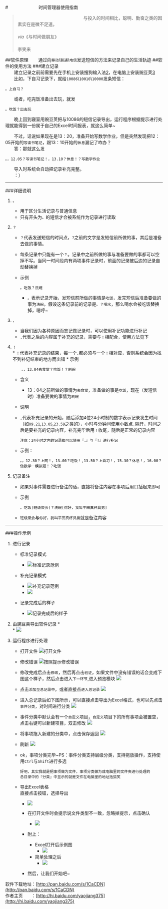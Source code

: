 #　　　　　　　时间管理器使用指南

>    　　　　　　　　　　　　　　　与投入的时间相比，聪明、勤奋之类的因素实在是微不足道。  
>　　　
>   　　　　　　　　　　　　　　　　　　　　　　　　　　　　　　　　　　　　　　　　　　*via*《与时间做朋友》  
  　　　　　　　　　　　　　　　　　　　　　　　　　　　　　　　　　　　　　　　　　　　　　　　　　李笑来

##软件原理
　　通过向<code>移动</code>\\<code>联通</code>\\<code>电信</code>发送短信的方法来记录自己的生活轨迹
##软件的使用方法
###建立记录  
　　建立记录之前前需要先在手机上安装搜狗输入法[2]，在电脑上安装豌豆荚[3]	 
　　比如，下自习记录下，就给`10086`\\<code>10010</code>\\<code>10000</code>发条短信：
	
	。上自习？
	
　　或者，吃完饭准备出去玩，就发
	
	。吃饭？出去玩
	
　　晚上回到寝室用豌豆荚把与10086的短信记录导出，运行程序根据提示进行处理就能得到一份属于自己的Excel时间报表，就这么简单~  
  
　　不过，话说如果现在是13：20，准备开始写数学作业，但是突然发现把12：05开始的`写读书笔记`，跟13：10开始的`休息`漏记了咋办？  
 　　答：那就这么发
	
	。，12.05？写读书笔记！，13.10？休息！？写数学作业
	  
　　导入时系统会自动把记录补充完整。  
　　：）  

---
###详细说明
1.	`。`
	*	用于区分生活记录与普通信息
	*	只有开头为`。`的短信才会被系统作为记录进行读取
2.	`？`
	*	`？`代表发送短信的时间点，`?`之前的文字是发短信前所做的事，其后是准备去做的事情。
	*	每条记录中只能有一个`？`。记录中之前所做的事与准备要做的事都可以空掉不写。当同一时间段内有两项事件记录时，前面的记录被后边的记录自动替换掉
	*	示例	
	
			。吃饭？洗碗
	
	    *	`。`表示记录开始，发短信前所做的事情是`吃饭`，发完短信后准备要做的事为`洗碗`。假设这条记录前的记录是`。？喝水`，那么喝水会被吃饭替换掉，嗯哼~	
3.	`，`
	*	当我们因为各种原因而忘记做记录时，可以使用补记功能进行补记
	*	`,`代表之后的内容属于补充的记录，需要与`！`相配合，使用方法见下  
4.	`！`  
        *   `！`代表补充记录的结束，每一个`,`都必须与一个`！`相对应，否则系统会因为找不到补记结束的地方而出错
		*	示例
		
			。，13.04去食堂？吃饭！？刷碗	
	*   含义
    	*   13：04之前所做的事情为`去食堂`，准备做的事是`吃饭`，现在（发短信时）准备要做的事情为`刷碗`
    *	说明
	*	`,`代表补充记录的开始，随后添加4位24小时制的数字表示记录发生时间（如`09.21`,`13.05`,`23.59`之类的），小时与分钟间使用小数点`.`隔开，时间之后是要补充的记录内容，补充完毕后用`！`收尾，随后是正常的记录内容  
				
	       	注意：24小时之内的记录都可以使用『，』与『!』进行补记
	*	示例：  
				
	        。，12.30？上网！，13.00？吃饭！,13.50？上自习！，15.30？休息！，16.00？做数学一模拟题！？吃饭
		
	
		
5.	记录备注
	*	如果对事件需要进行备注的话，直接将备注内容在事项后用`[]`括起来即可
	*	示例  
				
	        。吃饭[班级聚会]？洗碗[你好，我叫平田真杯具男]
		
	*	`班级聚会`与`你好，我叫平田真杯具男`就是备注内容  

---
###操作示例  
 1. 进行记录  
	*	标准记录模式
		*	![标准记录范例](http://timerecord-timerecord.stor.sinaapp.com/%E7%A4%BA%E4%BE%8B%E5%9B%BE%E7%89%87/%E6%A0%87%E5%87%86%E8%AE%B0%E5%BD%95%E8%8C%83%E4%BE%8B.png)

	*	补充记录模式
		*	![补充记录范例](http://timerecord-timerecord.stor.sinaapp.com/%E7%A4%BA%E4%BE%8B%E5%9B%BE%E7%89%87/%E8%A1%A5%E5%85%85%E8%AE%B0%E5%BD%95%E8%8C%83%E4%BE%8B.png)
		*	![](http://timerecord-timerecord.stor.sinaapp.com/%E7%A4%BA%E4%BE%8B%E5%9B%BE%E7%89%87/%E8%A1%A5%E5%85%85%E8%AE%B0%E5%BD%95%E8%8C%83%E4%BE%8B2.png)

	*	记录完成后的样子
		*	![记录完成后的样子](http://timerecord-timerecord.stor.sinaapp.com/%E7%A4%BA%E4%BE%8B%E5%9B%BE%E7%89%87/%E8%AE%B0%E5%BD%95%E8%8C%83%E4%BE%8B.png)

 2. 由豌豆荚导出软件记录
 	*	
 		*	![](http://timerecord-timerecord.stor.sinaapp.com/%E7%A4%BA%E4%BE%8B%E5%9B%BE%E7%89%87/%E5%AF%BC%E5%87%BA.JPG)
 3. 运行程序进行处理
 	*	打开文件
 			![打开文件](http://timerecord-timerecord.stor.sinaapp.com/%E7%A4%BA%E4%BE%8B%E5%9B%BE%E7%89%87/%E6%89%93%E5%BC%80%E6%96%87%E4%BB%B6.JPG)
 	*	修改错误
 			![按照提示修改错误](http://timerecord-timerecord.stor.sinaapp.com/%E7%A4%BA%E4%BE%8B%E5%9B%BE%E7%89%87/%E6%8C%89%E6%8F%90%E7%A4%BA%E4%BF%AE%E6%94%B9%E8%AE%B0%E5%BD%95%E4%B8%AD%E5%AD%98%E5%9C%A8%E7%9A%84%E9%94%99%E8%AF%AF.JPG)	
 	*	修改完成后点击`修改`，然后再点击`验证`，如果文件中没有错误的话会变成下图这个样子，然后点击进入`下一环节`,进入预览模块
 		![](http://timerecord-timerecord.stor.sinaapp.com/%E7%A4%BA%E4%BE%8B%E5%9B%BE%E7%89%87/%E9%AA%8C%E8%AF%81%E5%AE%8C%E6%AF%95%EF%BC%8C%E7%82%B9%E5%87%BB%E8%BF%9B%E5%85%A5%E4%B8%8B%E4%B8%80%E7%8E%AF%E8%8A%82.JPG)	
	*	点击`添加至总记录中`，或者直接点`进入总记录`
		![](http://timerecord-timerecord.stor.sinaapp.com/%E7%A4%BA%E4%BE%8B%E5%9B%BE%E7%89%87/%E6%B7%BB%E5%8A%A0%E8%87%B3%E6%80%BB%E8%AE%B0%E5%BD%95.JPG)
	*	进入总记录后如下图所示，可以直接点击导出为Excel格式，也可以先点击`事件分类`，对时间进行分类
		![](http://timerecord-timerecord.stor.sinaapp.com/%E7%A4%BA%E4%BE%8B%E5%9B%BE%E7%89%87/%E8%BF%9B%E5%85%A5%E6%80%BB%E8%AE%B0%E5%BD%95.JPG)	
	*	事件分类中默认会有一个`自定义`项目，`自定义`项目下的所有事项会被置空，点击右键可以新建项目，双击修改
		![](http://timerecord-timerecord.stor.sinaapp.com/%E7%A4%BA%E4%BE%8B%E5%9B%BE%E7%89%87/%E4%BA%8B%E4%BB%B6%E5%88%86%E7%B1%BB.JPG)
	*	将事项拖入新建的分类中，点击保存返回
		![](http://timerecord-timerecord.stor.sinaapp.com/%E7%A4%BA%E4%BE%8B%E5%9B%BE%E7%89%87/%E4%BF%9D%E5%AD%98.JPG)
	*	刷新
		![](http://timerecord-timerecord.stor.sinaapp.com/%E7%A4%BA%E4%BE%8B%E5%9B%BE%E7%89%87/%E4%BF%9D%E5%AD%98%E5%90%8E%E5%88%B7%E6%96%B0.JPG)
	*	ok，事项分类完毕~PS：事件分类支持层级分类，支持拖放操作，支持使用`Ctrl`与`Shift`进行多选
				
	        好吧，其实我就是把事项做为文件，事项分类做为成电脑里的文件夹进行处理的
			总目录中的『分类』中显示的就是文件在电脑里的地址括弧笑   
		
 	*	导出Excel表格	
 		直接点击按钮，选择导出
		*	![](http://timerecord-timerecord.stor.sinaapp.com/%E7%A4%BA%E4%BE%8B%E5%9B%BE%E7%89%87/%E5%AF%BC%E5%87%BA%E4%B8%BAexcel.JPG)
		*	在打开文件时会提示说文件类型不一致，忽略掉提示，点击确认
			*	![](http://timerecord-timerecord.stor.sinaapp.com/%E7%A4%BA%E4%BE%8B%E5%9B%BE%E7%89%87/%E7%9B%B4%E6%8E%A5%E7%82%B9%E7%A1%AE%E5%AE%9A.JPG)
		
		*	附上：
			*	Excel打开后示例图
        		*	![](http://timerecord-timerecord.stor.sinaapp.com/%E7%A4%BA%E4%BE%8B%E5%9B%BE%E7%89%87/%E7%A4%BA%E4%BE%8B.JPG)
        	*   简单处理之后
            	*  ![](http://timerecord-timerecord.stor.sinaapp.com/%E7%A4%BA%E4%BE%8B%E5%9B%BE%E7%89%87/Excel%E7%AE%80%E5%8D%95%E5%A4%84%E7%90%86%E4%B9%8B%E5%90%8E.JPG)
		*	然后，让我们开始吧~	

	
软件下载地址：[http://pan.baidu.com/s/1CaCDN](http://pan.baidu.com/s/1CaCDN)  
作者主页　　：[http://hi.baidu.com/yaojiang375](http://hi.baidu.com/yaojiang375)


[1]:  http://book.douban.com/subject/3609132/
[2]: http://shouji.sogou.com/?r=pinyin
[3]: http://www.wandoujia.com/
